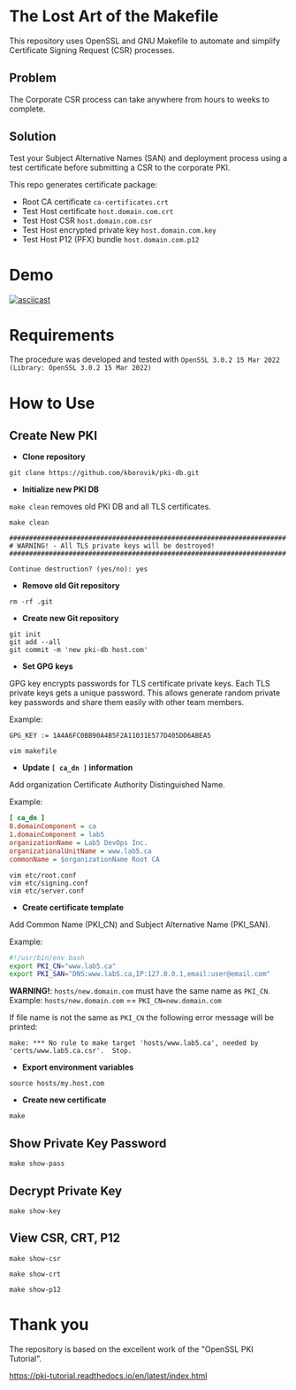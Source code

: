 # The Lost Art of the Makefile

This repository uses OpenSSL and GNU Makefile to automate and simplify Certificate Signing Request (CSR) processes.

## Problem

The Corporate CSR process can take anywhere from hours to weeks to complete.

## Solution

Test your Subject Alternative Names (SAN) and deployment process using a test certificate before submitting a CSR to the corporate PKI.

This repo generates certificate package:

- Root CA certificate `ca-certificates.crt`
- Test Host certificate `host.domain.com.crt`
- Test Host CSR `host.domain.com.csr`
- Test Host encrypted private key `host.domain.com.key`
- Test Host P12 (PFX) bundle `host.domain.com.p12`

# Demo

[![asciicast](https://asciinema.org/a/644660.svg)](https://asciinema.org/a/644660)

# Requirements

The procedure was developed and tested with `OpenSSL 3.0.2 15 Mar 2022 (Library: OpenSSL 3.0.2 15 Mar 2022)`

# How to Use

## Create New PKI

- **Clone repository**

```
git clone https://github.com/kborovik/pki-db.git
```

- **Initialize new PKI DB**

`make clean` removes old PKI DB and all TLS certificates.

```
make clean

######################################################################
# WARNING! - All TLS private keys will be destroyed!
######################################################################

Continue destruction? (yes/no): yes
```

- **Remove old Git repository**

```shell
rm -rf .git
```

- **Create new Git repository**

```shell
git init
git add --all
git commit -m 'new pki-db host.com'
```

- **Set GPG keys**

GPG key encrypts passwords for TLS certificate private keys. Each TLS private keys gets a unique password. This allows generate random private key passwords and share them easily with other team members.

Example:

```shell
GPG_KEY := 1A4A6FC0BB90A4B5F2A11031E577D405DD6ABEA5
```

```shell
vim makefile
```

- **Update `[ ca_dn ]` information**

Add organization Certificate Authority Distinguished Name.

Example:

```ini
[ ca_dn ]
0.domainComponent = ca
1.domainComponent = lab5
organizationName = Lab5 DevOps Inc.
organizationalUnitName = www.lab5.ca
commonName = $organizationName Root CA
```

```
vim etc/root.conf
vim etc/signing.conf
vim etc/server.conf
```

- **Create certificate template**

Add Common Name (PKI_CN) and Subject Alternative Name (PKI_SAN).

Example:

```bash
#!/usr/bin/env bash
export PKI_CN="www.lab5.ca"
export PKI_SAN="DNS:www.lab5.ca,IP:127.0.0.1,email:user@email.com"
```

**WARNING!**: `hosts/new.domain.com` must have the same name as `PKI_CN`. Example: `hosts/new.domain.com` == `PKI_CN=new.domain.com`

If file name is not the same as `PKI_CN` the following error message will be printed:

```shell
make: *** No rule to make target 'hosts/www.lab5.ca', needed by 'certs/www.lab5.ca.csr'.  Stop.
```

- **Export environment variables**

```shell
source hosts/my.host.com
```

- **Create new certificate**

```shell
make
```

## Show Private Key Password

```shell
make show-pass
```

## Decrypt Private Key

```shell
make show-key
```

## View CSR, CRT, P12

```shell
make show-csr
```

```shell
make show-crt
```

```shell
make show-p12
```

# Thank you

The repository is based on the excellent work of the "OpenSSL PKI Tutorial".

https://pki-tutorial.readthedocs.io/en/latest/index.html

